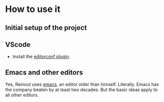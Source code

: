 # How to use it

## Initial setup of the project



## VScode

- Install the [editorconf plugin](https://marketplace.visualstudio.com/items?itemName=EditorConfig.EditorConfig).


## Emacs and other editors

Yes, Reinout uses [emacs](https://www.gnu.org/software/emacs/), an editor older than himself. Literally. Emacs has the company beaten by at least two decades. But the basic ideas apply to all other editors.
